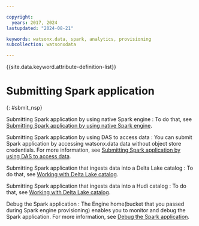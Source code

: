 ```yaml
---

copyright:
  years: 2017, 2024
lastupdated: "2024-08-21"

keywords: watsonx.data, spark, analytics, provisioning
subcollection: watsonxdata

---
```


{{site.data.keyword.attribute-definition-list}}

# Submitting Spark application
{: #sbmit_nsp}



Submitting Spark application by using native Spark engine
: To do that, see [Submitting Spark application by using native Spark engine](watsonxdata?topic=watsonxdata-smbit_nsp).

Submitting Spark application by using DAS to access data
: You can submit Spark application by accessing watsonx.data data without object store credentials. For more information, see [Submitting Spark application by using DAS to access data](watsonxdata?topic==watsonxdata-smbit_cas_nsp).

Submitting Spark application that ingests data into a Delta Lake catalog
: To do that, see [Working with Delta Lake catalog](watsonxdata?topic=watsonxdata-delta_nsp).

Submitting Spark application that ingests data into a Hudi catalog
: To do that, see [Working with Delta Lake catalog](watsonxdata?topic=watsonxdata-hudi_nsp).

Debug the Spark application
: The Engine home(bucket that you passed during Spark engine provisioning) enables you to monitor and debug the Spark application. For more information, see [Debug the Spark application](watsonxdata?topic=watsonxdata-log_nsp).
